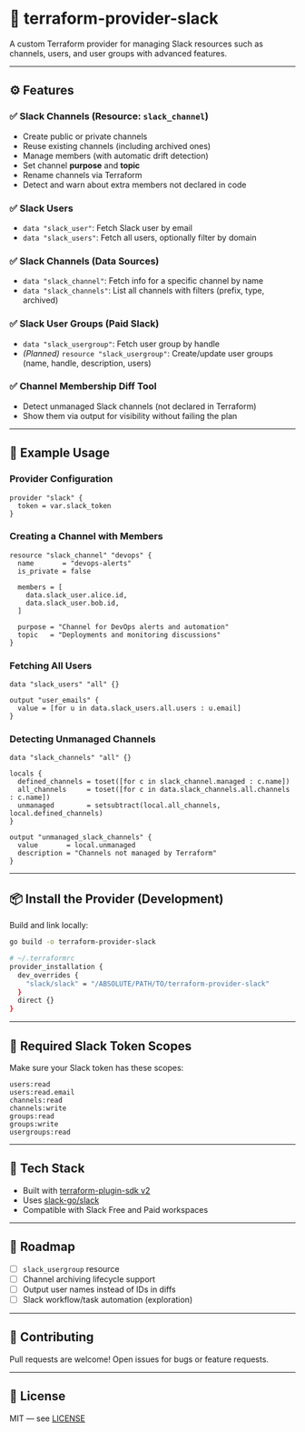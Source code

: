 # 🚀 terraform-provider-slack

A custom Terraform provider for managing Slack resources such as channels, users, and user groups with advanced features.

---

## ⚙️ Features

### ✅ Slack Channels (Resource: `slack_channel`)
- Create public or private channels
- Reuse existing channels (including archived ones)
- Manage members (with automatic drift detection)
- Set channel **purpose** and **topic**
- Rename channels via Terraform
- Detect and warn about extra members not declared in code

### ✅ Slack Users
- `data "slack_user"`: Fetch Slack user by email
- `data "slack_users"`: Fetch all users, optionally filter by domain

### ✅ Slack Channels (Data Sources)
- `data "slack_channel"`: Fetch info for a specific channel by name
- `data "slack_channels"`: List all channels with filters (prefix, type, archived)

### ✅ Slack User Groups (Paid Slack)
- `data "slack_usergroup"`: Fetch user group by handle
- *(Planned)* `resource "slack_usergroup"`: Create/update user groups (name, handle, description, users)

### ✅ Channel Membership Diff Tool
- Detect unmanaged Slack channels (not declared in Terraform)
- Show them via output for visibility without failing the plan

---

## 🧪 Example Usage

### Provider Configuration

```hcl
provider "slack" {
  token = var.slack_token
}
```

### Creating a Channel with Members

```hcl
resource "slack_channel" "devops" {
  name       = "devops-alerts"
  is_private = false

  members = [
    data.slack_user.alice.id,
    data.slack_user.bob.id,
  ]

  purpose = "Channel for DevOps alerts and automation"
  topic   = "Deployments and monitoring discussions"
}
```

### Fetching All Users

```hcl
data "slack_users" "all" {}

output "user_emails" {
  value = [for u in data.slack_users.all.users : u.email]
}
```

### Detecting Unmanaged Channels

```hcl
data "slack_channels" "all" {}

locals {
  defined_channels = toset([for c in slack_channel.managed : c.name])
  all_channels     = toset([for c in data.slack_channels.all.channels : c.name])
  unmanaged        = setsubtract(local.all_channels, local.defined_channels)
}

output "unmanaged_slack_channels" {
  value       = local.unmanaged
  description = "Channels not managed by Terraform"
}
```

---

## 📦 Install the Provider (Development)

Build and link locally:

```sh
go build -o terraform-provider-slack

# ~/.terraformrc
provider_installation {
  dev_overrides {
    "slack/slack" = "/ABSOLUTE/PATH/TO/terraform-provider-slack"
  }
  direct {}
}
```

---

## 🔐 Required Slack Token Scopes

Make sure your Slack token has these scopes:

```text
users:read
users:read.email
channels:read
channels:write
groups:read
groups:write
usergroups:read
```

---

## 🧠 Tech Stack

- Built with [terraform-plugin-sdk v2](https://github.com/hashicorp/terraform-plugin-sdk)
- Uses [slack-go/slack](https://github.com/slack-go/slack)
- Compatible with Slack Free and Paid workspaces

---

## 🚧 Roadmap

- [ ] `slack_usergroup` resource
- [ ] Channel archiving lifecycle support
- [ ] Output user names instead of IDs in diffs
- [ ] Slack workflow/task automation (exploration)

---

## 🤝 Contributing

Pull requests are welcome! Open issues for bugs or feature requests.

---

## 📄 License

MIT — see [LICENSE](./LICENSE)